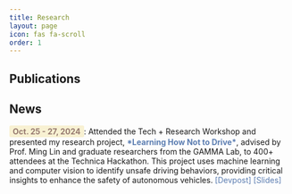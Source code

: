 ```yaml
---
title: Research
layout: page
icon: fas fa-scroll
order: 1
---
```

## Publications


## News

<span style="display: inline-block; padding: 2px 6px; background-color: #F8F1D2; color: #977B71; border-radius: 3px; font-weight: bold; text-decoration: none;">
    Oct. 25 - 27, 2024
</span>:
Attended the Tech + Research Workshop and presented my research project, 
<a href="https://inclusion.cs.umd.edu/events/techresearch" style="color: #5b7db1; text-decoration: none; font-weight: bold;">*Learning How Not to Drive*</a>, advised by Prof. Ming Lin and graduate researchers from the GAMMA Lab, to 400+ attendees at the Technica Hackathon. This project uses machine learning and computer vision to identify unsafe driving behaviors, providing critical insights to enhance the safety of autonomous vehicles.
<a href="https://devpost.com/software/navigating-the-future-predicting-human-behavior-for-avs" style="color: #5b7db1; text-decoration: none;">[Devpost]</a> 
<a href="https://docs.google.com/presentation/d/1tbln9eCF0y2cKs9xJYo384RgyCAekG5BIPbl8e8tWFA/edit?usp=sharing" style="color: #5b7db1; text-decoration: none;">[Slides]</a>






